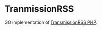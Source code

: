 # TranmissionRSS

GO implementation of [TransmissionRSS PHP](https://github.com/iben12/transmission-rss).
